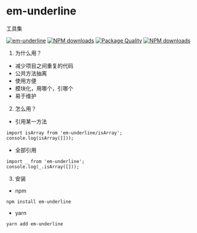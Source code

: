 # em-underline
工具集

[![em-underline](https://img.shields.io/npm/v/em-underline.svg?style=flat-square)](https://www.npmjs.org/package/em-underline)
[![NPM downloads](http://img.shields.io/npm/dm/em-underline.svg?style=flat-square)](https://npmjs.org/package/em-underline)
[![Package Quality](http://npm.packagequality.com/shield/em-underline.svg)](http://packagequality.com/#?package=em-underline)
[![NPM downloads](https://img.shields.io/npm/dt/em-underline.svg?style=flat-square)](https://npmjs.org/package/em-underline)

1. 为什么用？

 * 减少项目之间重复的代码
 * 公共方法抽离
 * 使用方便
 * 模块化，用哪个，引哪个
 * 易于维护

2. 怎么用？

  * 引用某一方法
 ```
 import isArray from 'em-underline/isArray';
 console.log(isArray([]));
 ```

  * 全部引用
 ```
 import _ from 'em-underline';
 console.log(_.isArray([]));
 ```

3. 安装

  * npm

  `npm install em-underline`

  * yarn

  `yarn add em-underline`
